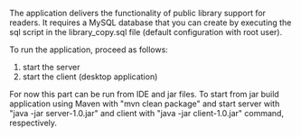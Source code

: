 The application delivers the functionality of public library support for readers. 
It requires a MySQL database that you can create by executing the sql script in the library_copy.sql file (default configuration with root user).

To run the application, proceed as follows:
1) start the server
2) start the client (desktop application)

For now this part can be run from IDE and jar files.
To start from jar build application using Maven with "mvn clean package" and start server with "java -jar server-1.0.jar" and client with "java -jar client-1.0.jar" command, respectively.